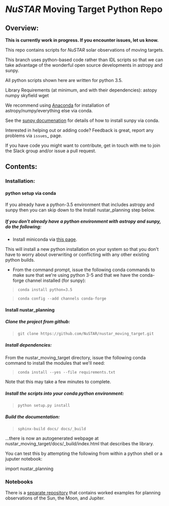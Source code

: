 # *NuSTAR* Moving Target Python Repo

## Overview:

**This is currently work in progress. If you encounter issues, let us know.**

This repo contains scripts for *NuSTAR* solar observations of moving targets.

This branch uses python-based code rather than IDL scripts so that we can take advantage
of the wonderful open source developments in astropy and sunpy.

All python scripts shown here are written for python 3.5.

Library Requirements (at minimum, and with their dependencies):
  astopy
  numpy
  skyfield
  wget

We recommend using [Anaconda](https://www.continuum.io/downloads) for installation
of astropy/numpy/everything else via conda.

See the [sunpy documenation](http://sunpy.org) for details of how to install sunpy
via conda.

Interested in helping out or adding code? Feedback is great, report any problems via 
`issues`_ page.

If you have code you might want to contribute, get in touch with me to join the Slack
group and/or issue a pull request.

## Contents: 

### Installation:

#### python setup via conda

If you already have a python-3.5 environment that includes astropy and sunpy then you can
skip down to the Install nustar_planning step below.

##### If you don't already have a python environment with astropy and sunpy, do the following:

* Install miniconda via [this page](https://conda.io/docs/install/quick.html).

This will install a new python installation on your system so that you don't have
to worry about overwriting or conflicting with any other existing python builds.

* From the command prompt, issue the following conda commands to make sure that
we're using python 3-5 and that we have the conda-forge channel installed (for sunpy):

> `conda install python=3.5`

> `conda config --add channels conda-forge`

#### Install nustar_planning

##### Clone the project from github:
> `git clone https://github.com/NuSTAR/nustar_moving_target.git`

##### Install dependencies:

From the nustar\_moving\_target directory, issue the following conda command to install the
modules that we'll need:

> `conda install --yes --file requirements.txt`

Note that this may take a few minutes to complete.

##### Install the scripts into your conda python environment:

> `python setup.py install`

##### Build the documentation:

> `sphinx-build docs/ docs/_build`

...there is now an autogenerated webpage at nustar\_moving\_target/docs/\_build/index.html that
describes the library.

You can test this by attempting the following from within a python shell or a juputer
notebook:

import nustar_planning



### Notebooks

There is a
[separate repository](https://github.com/NuSTAR/nustar_moving_target_notebooks)
that contains worked examples for planning observations of the Sun, the Moon, and Jupiter.

